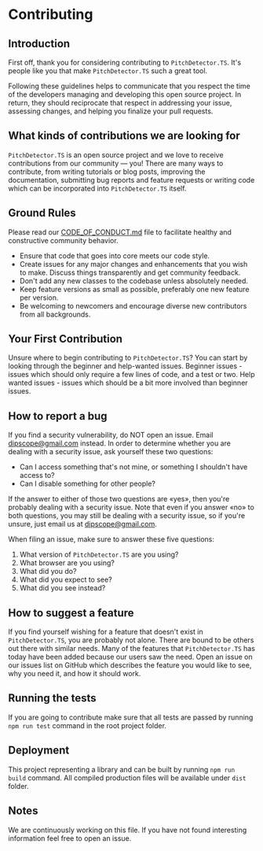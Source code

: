 # Contributing

## Introduction

First off, thank you for considering contributing to `PitchDetector.TS`. It's people like you that make `PitchDetector.TS` such a great tool.

Following these guidelines helps to communicate that you respect the time of the developers managing and developing this open source project. In return, they should reciprocate that respect in addressing your issue, assessing changes, and helping you finalize your pull requests.

## What kinds of contributions we are looking for

`PitchDetector.TS` is an open source project and we love to receive contributions from our community — you! There are many ways to contribute, from writing tutorials or blog posts, improving the documentation, submitting bug reports and feature requests or writing code which can be incorporated into `PitchDetector.TS` itself.

## Ground Rules

Please read our [CODE_OF_CONDUCT.md](https://github.com/dipscope/PitchDetector.TS/blob/master/CODE_OF_CONDUCT.md) file to facilitate healthy and constructive community behavior.

* Ensure that code that goes into core meets our code style.
* Create issues for any major changes and enhancements that you wish to make. Discuss things transparently and get community feedback.
* Don't add any new classes to the codebase unless absolutely needed.
* Keep feature versions as small as possible, preferably one new feature per version.
* Be welcoming to newcomers and encourage diverse new contributors from all backgrounds.

## Your First Contribution

Unsure where to begin contributing to `PitchDetector.TS`? You can start by looking through the beginner and help-wanted issues. Beginner issues - issues which should only require a few lines of code, and a test or two. Help wanted issues - issues which should be a bit more involved than beginner issues.

## How to report a bug

If you find a security vulnerability, do NOT open an issue. Email dipscope@gmail.com instead. In order to determine whether you are dealing with a security issue, ask yourself these two questions:

* Can I access something that's not mine, or something I shouldn't have access to?
* Can I disable something for other people?

If the answer to either of those two questions are «yes», then you're probably dealing with a security issue. Note that even if you answer «no» to both questions, you may still be dealing with a security issue, so if you're unsure, just email us at dipscope@gmail.com.

When filing an issue, make sure to answer these five questions:

1. What version of `PitchDetector.TS` are you using?
2. What browser are you using?
3. What did you do?
4. What did you expect to see?
5. What did you see instead?

## How to suggest a feature

If you find yourself wishing for a feature that doesn't exist in `PitchDetector.TS`, you are probably not alone. There are bound to be others out there with similar needs. Many of the features that `PitchDetector.TS` has today have been added because our users saw the need. Open an issue on our issues list on GitHub which describes the feature you would like to see, why you need it, and how it should work.

## Running the tests

If you are going to contribute make sure that all tests are passed by running `npm run test` command in the root project folder.

## Deployment

This project representing a library and can be built by running `npm run build` command. All compiled production files will be available under `dist` folder.

## Notes

We are continuously working on this file. If you have not found interesting information feel free to open an issue.
